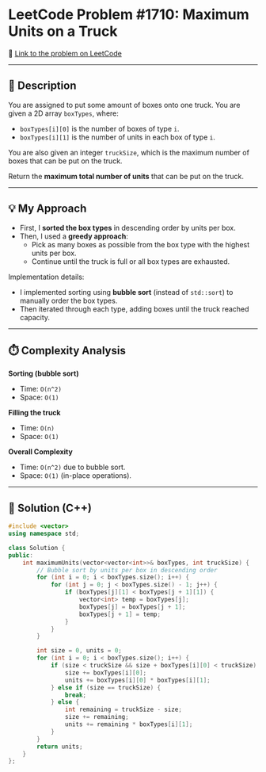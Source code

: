 # LeetCode Problem #1710: Maximum Units on a Truck

🔗 [Link to the problem on LeetCode](https://leetcode.com/problems/maximum-units-on-a-truck/)

---

## 📖 Description
You are assigned to put some amount of boxes onto one truck. You are given a 2D array `boxTypes`, where:

- `boxTypes[i][0]` is the number of boxes of type `i`.  
- `boxTypes[i][1]` is the number of units in each box of type `i`.  

You are also given an integer `truckSize`, which is the maximum number of boxes that can be put on the truck.  

Return the **maximum total number of units** that can be put on the truck.  

---

## 💡 My Approach
- First, I **sorted the box types** in descending order by units per box.  
- Then, I used a **greedy approach**:  
  - Pick as many boxes as possible from the box type with the highest units per box.  
  - Continue until the truck is full or all box types are exhausted.  

Implementation details:
- I implemented sorting using **bubble sort** (instead of `std::sort`) to manually order the box types.  
- Then iterated through each type, adding boxes until the truck reached capacity.  

---

## ⏱️ Complexity Analysis

**Sorting (bubble sort)**  
- Time: `O(n^2)`  
- Space: `O(1)`  

**Filling the truck**  
- Time: `O(n)`  
- Space: `O(1)`  

**Overall Complexity**  
- Time: `O(n^2)` due to bubble sort.  
- Space: `O(1)` (in-place operations).  

---

## 🧩 Solution (C++)
```cpp
#include <vector>
using namespace std;

class Solution {
public:
    int maximumUnits(vector<vector<int>>& boxTypes, int truckSize) {
        // Bubble sort by units per box in descending order
        for (int i = 0; i < boxTypes.size(); i++) {
            for (int j = 0; j < boxTypes.size() - 1; j++) {
                if (boxTypes[j][1] < boxTypes[j + 1][1]) {
                    vector<int> temp = boxTypes[j];
                    boxTypes[j] = boxTypes[j + 1];
                    boxTypes[j + 1] = temp;
                }
            }
        }

        int size = 0, units = 0;
        for (int i = 0; i < boxTypes.size(); i++) {
            if (size < truckSize && size + boxTypes[i][0] < truckSize) {
                size += boxTypes[i][0];
                units += boxTypes[i][0] * boxTypes[i][1];
            } else if (size == truckSize) {
                break;
            } else {
                int remaining = truckSize - size;
                size += remaining;
                units += remaining * boxTypes[i][1];
            }
        }
        return units;
    }
};
